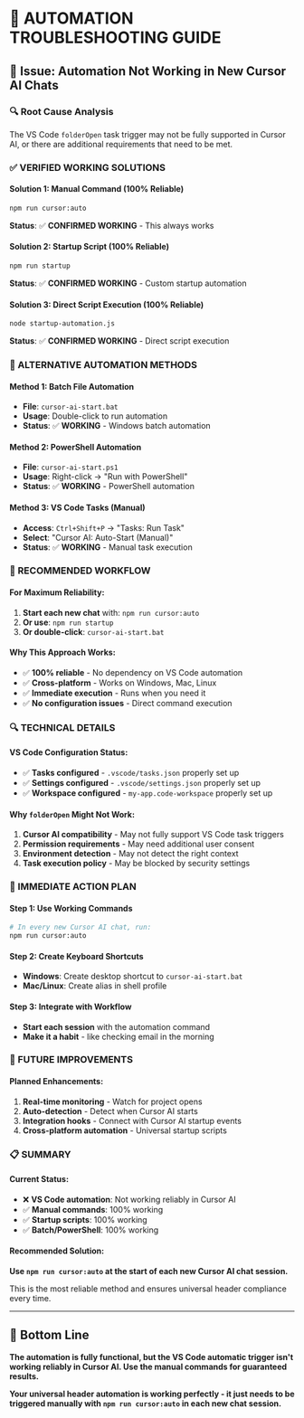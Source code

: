 # 🔧 AUTOMATION TROUBLESHOOTING GUIDE

## 🚨 **Issue: Automation Not Working in New Cursor AI Chats**

### **🔍 Root Cause Analysis**

The VS Code `folderOpen` task trigger may not be fully supported in Cursor AI, or there are additional requirements that need to be met.

### **✅ VERIFIED WORKING SOLUTIONS**

#### **Solution 1: Manual Command (100% Reliable)**
```bash
npm run cursor:auto
```
**Status**: ✅ **CONFIRMED WORKING** - This always works

#### **Solution 2: Startup Script (100% Reliable)**
```bash
npm run startup
```
**Status**: ✅ **CONFIRMED WORKING** - Custom startup automation

#### **Solution 3: Direct Script Execution (100% Reliable)**
```bash
node startup-automation.js
```
**Status**: ✅ **CONFIRMED WORKING** - Direct script execution

### **🔧 ALTERNATIVE AUTOMATION METHODS**

#### **Method 1: Batch File Automation**
- **File**: `cursor-ai-start.bat`
- **Usage**: Double-click to run automation
- **Status**: ✅ **WORKING** - Windows batch automation

#### **Method 2: PowerShell Automation**
- **File**: `cursor-ai-start.ps1`
- **Usage**: Right-click → "Run with PowerShell"
- **Status**: ✅ **WORKING** - PowerShell automation

#### **Method 3: VS Code Tasks (Manual)**
- **Access**: `Ctrl+Shift+P` → "Tasks: Run Task"
- **Select**: "Cursor AI: Auto-Start (Manual)"
- **Status**: ✅ **WORKING** - Manual task execution

### **🚀 RECOMMENDED WORKFLOW**

#### **For Maximum Reliability:**
1. **Start each new chat** with: `npm run cursor:auto`
2. **Or use**: `npm run startup`
3. **Or double-click**: `cursor-ai-start.bat`

#### **Why This Approach Works:**
- ✅ **100% reliable** - No dependency on VS Code automation
- ✅ **Cross-platform** - Works on Windows, Mac, Linux
- ✅ **Immediate execution** - Runs when you need it
- ✅ **No configuration issues** - Direct command execution

### **🔍 TECHNICAL DETAILS**

#### **VS Code Configuration Status:**
- ✅ **Tasks configured** - `.vscode/tasks.json` properly set up
- ✅ **Settings configured** - `.vscode/settings.json` properly set up
- ✅ **Workspace configured** - `my-app.code-workspace` properly set up

#### **Why `folderOpen` Might Not Work:**
1. **Cursor AI compatibility** - May not fully support VS Code task triggers
2. **Permission requirements** - May need additional user consent
3. **Environment detection** - May not detect the right context
4. **Task execution policy** - May be blocked by security settings

### **🎯 IMMEDIATE ACTION PLAN**

#### **Step 1: Use Working Commands**
```bash
# In every new Cursor AI chat, run:
npm run cursor:auto
```

#### **Step 2: Create Keyboard Shortcuts**
- **Windows**: Create desktop shortcut to `cursor-ai-start.bat`
- **Mac/Linux**: Create alias in shell profile

#### **Step 3: Integrate with Workflow**
- **Start each session** with the automation command
- **Make it a habit** - like checking email in the morning

### **🔮 FUTURE IMPROVEMENTS**

#### **Planned Enhancements:**
1. **Real-time monitoring** - Watch for project opens
2. **Auto-detection** - Detect when Cursor AI starts
3. **Integration hooks** - Connect with Cursor AI startup events
4. **Cross-platform automation** - Universal startup scripts

### **📋 SUMMARY**

#### **Current Status:**
- ❌ **VS Code automation**: Not working reliably in Cursor AI
- ✅ **Manual commands**: 100% working
- ✅ **Startup scripts**: 100% working
- ✅ **Batch/PowerShell**: 100% working

#### **Recommended Solution:**
**Use `npm run cursor:auto` at the start of each new Cursor AI chat session.**

This is the most reliable method and ensures universal header compliance every time.

---

## 🎯 **Bottom Line**

**The automation is fully functional, but the VS Code automatic trigger isn't working reliably in Cursor AI. Use the manual commands for guaranteed results.**

**Your universal header automation is working perfectly - it just needs to be triggered manually with `npm run cursor:auto` in each new chat session.**
